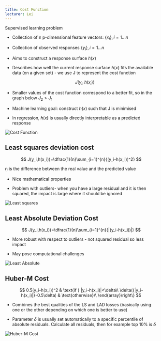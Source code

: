 ```yaml
---
title: Cost Function
lecturer: Lei
---
```


Supervised learning problem

-   Collection of n p-dimensional feature vectors:
    $\{x_i\}, i=1...n$

-   Collection of observed responses $\{y_i\},i=1...n$

-   Aims to construct a response surface $h(x)$

-   Describes how well the current response surface $h(x)$ fits the
    available data (on a given set) - we use J to represent the cost
    function

    $$
    J(y_i,h(x_i))
    $$

-   Smaller values of the cost function correspond to a better fit, so
    in the graph below $J_2>J_1$

-   Machine learning goal: construct $h(x)$ such that J is minimised

-   In regression, $h(x)$ is usually directly interpretable as a
    predicted response

![Cost Function](/img/Year_2/Software_Methodologies/Machine_Learning/Cost_Function/Cost_Function.webp)

## Least squares deviation cost

$$
J(y_i,h(x_i))=\dfrac{1}{n}\sum_{i=1}^{n}{(y_i-h(x_i))^2}
$$

$r_i$ is the difference between the real value and the predicted value

-   Nice mathematical properties

-   Problem with outliers- when you have a large residual and it is then
    squared, the impact is large where it should be ignored

![Least squares](/img/Year_2/Software_Methodologies/Machine_Learning/Cost_Function/Least_Squares.webp)

## Least Absolute Deviation Cost

$$
J(y_i,h(x_i))=\dfrac{1}{n}\sum_{i=1}^{n}{|(y_i-h(x_i))|}
$$

-   More robust with respect to outliers - not squared residual so less
    impact

-   May pose computational challenges

![Least Absolute](/img/Year_2/Software_Methodologies/Machine_Learning/Cost_Function/Least_Absolute.webp)

## Huber-M Cost

$$
0.5(y_i-h(x_i))^2 & \text{if } |y_i-h(x_i)|<\delta\\
\delta({|y_i-h(x_i)|}-0.5\delta) & \text{otherwise}\\
\end{array}\right\}
$$

-   Combines the best qualities of the LS and LAD losses (basically
    using one or the other depending on which one is better to use)

-   Parameter $\delta$ is usually set automatically to a specific
    percentile of absolute residuals. Calculate all residuals, then for
    example top 10% is $\delta$

![Huber-M Cost](/img/Year_2/Software_Methodologies/Machine_Learning/Cost_Function/Huber-M.webp)
